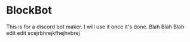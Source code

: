 # BlockBot
This is for a discord bot maker. I will use it once it's done.
Blah Blah Blah
edit edit
scejrbhrejkfhejhvbrej
